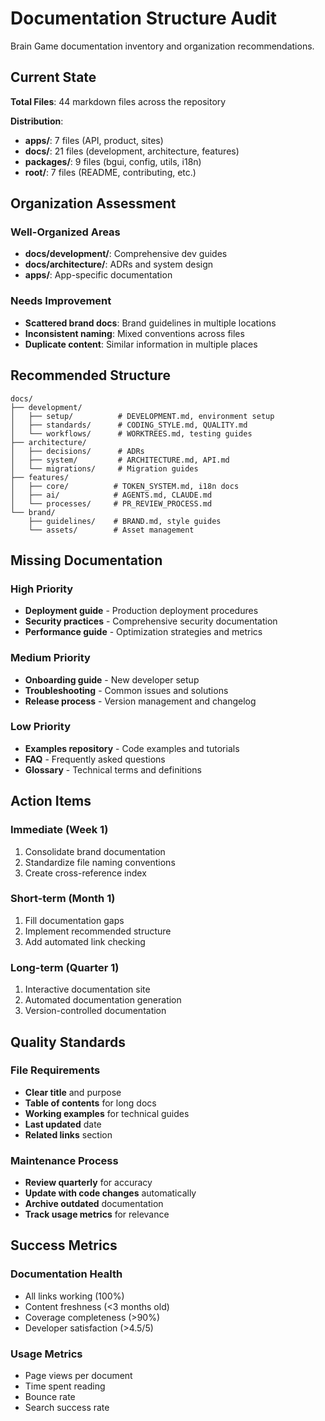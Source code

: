 # Documentation Structure Audit

Brain Game documentation inventory and organization recommendations.

## Current State

**Total Files**: 44 markdown files across the repository

**Distribution**:
- **apps/**: 7 files (API, product, sites)
- **docs/**: 21 files (development, architecture, features)
- **packages/**: 9 files (bgui, config, utils, i18n)
- **root/**: 7 files (README, contributing, etc.)

## Organization Assessment

### Well-Organized Areas
- **docs/development/**: Comprehensive dev guides
- **docs/architecture/**: ADRs and system design
- **apps/**: App-specific documentation

### Needs Improvement
- **Scattered brand docs**: Brand guidelines in multiple locations
- **Inconsistent naming**: Mixed conventions across files
- **Duplicate content**: Similar information in multiple places

## Recommended Structure

```
docs/
├── development/
│   ├── setup/          # DEVELOPMENT.md, environment setup
│   ├── standards/      # CODING_STYLE.md, QUALITY.md
│   └── workflows/      # WORKTREES.md, testing guides
├── architecture/
│   ├── decisions/      # ADRs
│   ├── system/         # ARCHITECTURE.md, API.md
│   └── migrations/     # Migration guides
├── features/
│   ├── core/          # TOKEN_SYSTEM.md, i18n docs
│   ├── ai/            # AGENTS.md, CLAUDE.md
│   └── processes/     # PR_REVIEW_PROCESS.md
└── brand/
    ├── guidelines/    # BRAND.md, style guides
    └── assets/        # Asset management
```

## Missing Documentation

### High Priority
- **Deployment guide** - Production deployment procedures
- **Security practices** - Comprehensive security documentation
- **Performance guide** - Optimization strategies and metrics

### Medium Priority
- **Onboarding guide** - New developer setup
- **Troubleshooting** - Common issues and solutions
- **Release process** - Version management and changelog

### Low Priority
- **Examples repository** - Code examples and tutorials
- **FAQ** - Frequently asked questions
- **Glossary** - Technical terms and definitions

## Action Items

### Immediate (Week 1)
1. Consolidate brand documentation
2. Standardize file naming conventions
3. Create cross-reference index

### Short-term (Month 1)
1. Fill documentation gaps
2. Implement recommended structure
3. Add automated link checking

### Long-term (Quarter 1)
1. Interactive documentation site
2. Automated documentation generation
3. Version-controlled documentation

## Quality Standards

### File Requirements
- **Clear title** and purpose
- **Table of contents** for long docs
- **Working examples** for technical guides
- **Last updated** date
- **Related links** section

### Maintenance Process
- **Review quarterly** for accuracy
- **Update with code changes** automatically
- **Archive outdated** documentation
- **Track usage metrics** for relevance

## Success Metrics

### Documentation Health
- All links working (100%)
- Content freshness (<3 months old)
- Coverage completeness (>90%)
- Developer satisfaction (>4.5/5)

### Usage Metrics
- Page views per document
- Time spent reading
- Bounce rate
- Search success rate